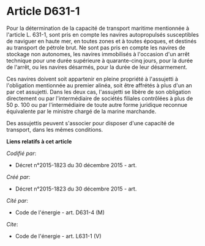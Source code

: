 # Article D631-1

Pour la détermination de la capacité de transport maritime mentionnée à l'article L. 631-1, sont pris en compte les navires
autopropulsés susceptibles de naviguer en haute mer, en toutes zones et à toutes époques, et destinés au transport de pétrole
brut. Ne sont pas pris en compte les navires de stockage non autonomes, les navires immobilisés à l'occasion d'un arrêt
technique pour une durée supérieure à quarante-cinq jours, pour la durée de l'arrêt, ou les navires désarmés, pour la durée
de leur désarmement. 

Ces navires doivent soit appartenir en pleine propriété à l'assujetti à l'obligation mentionnée au premier alinéa, soit être
affrétés à plus d'un an par cet assujetti. Dans les deux cas, l'assujetti se libère de son obligation directement ou par
l'intermédiaire de sociétés filiales contrôlées à plus de 50 p. 100 ou par l'intermédiaire de toute autre forme juridique
reconnue équivalente par le ministre chargé de la marine marchande. 

Des assujettis peuvent s'associer pour disposer d'une capacité de transport, dans les mêmes conditions.

**Liens relatifs à cet article**

_Codifié par_:

  - Décret n°2015-1823 du 30 décembre 2015 - art.

_Créé par_:

  - Décret n°2015-1823 du 30 décembre 2015 - art.

_Cité par_:

  - Code de l'énergie - art. D631-4 (M)

_Cite_:

  - Code de l'énergie - art. L631-1 (V)
